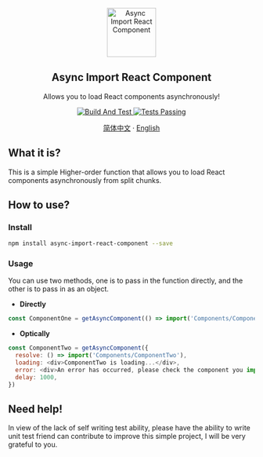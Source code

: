 <p align="center">
 <img width="100px" src="https://cdn.nlark.com/yuque/0/2020/png/341314/1598028307572-0d808194-8c87-4a36-88b9-eb3500c87832.png#align=left&display=inline&height=169&margin=%5Bobject%20Object%5D&name=logo.png&originHeight=1487&originWidth=1237&size=153699&status=done&style=none&width=141" align="center" alt="Async Import React Component" />
 <h2 align="center">Async Import React Component</h2>
 <p align="center">Allows you to load React components asynchronously!</p>
</p>
  <p align="center">
    <a href="https://github.com/vortesnail/async-import-react-component/actions">
      <img alt="Build And Test" src="https://img.shields.io/github/workflow/status/vortesnail/async-import-react-component/Deploy%20GitHub%20Pages?label=Build%20And%20Test&logo=github&style=flat-square"/>
    </a>
    <a href="https://codecov.io/gh/vortesnail/async-import-react-component">
      <img alt="Tests Passing" src="https://img.shields.io/codecov/c/github/vortesnail/async-import-react-component?style=flat-square" />
    </a>
    <br />
  </p>

  <!-- <p align="center">
    <a href="">View Demo</a>
    ·
    <a href="https://github.com/vortesnail/async-import-react-component/issues/new">Report Bug</a>
    ·
    <a href="https://github.com/vortesnail/async-import-react-component/issues/new">Request Feature</a>
  </p> -->
  <p align="center">
    <a href="README_cn.md">简体中文</a>
    ·
    <a href="README_en.md">English</a>
  </p>
</p>

## What it is?

This is a simple Higher-order function that allows you to load React components asynchronously from split chunks.

## How to use?

### Install

```bash
npm install async-import-react-component --save
```

### Usage

You can use two methods, one is to pass in the function directly, and the other is to pass in as an object.

- **Directly**

```javascript
const ComponentOne = getAsyncComponent(() => import('Components/ComponentOne'))
```

- **Optically**

```javascript
const ComponentTwo = getAsyncComponent({
  resolve: () => import('Components/ComponentTwo'),
  loading: <div>ComponentTwo is loading...</div>,
  error: <div>An error has occurred, please check the component you import.</div>,
  delay: 1000,
})
```

## Need help!

In view of the lack of self writing test ability, please have the ability to write unit test friend can contribute to improve this simple project, I will be very grateful to you.
